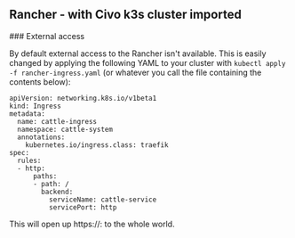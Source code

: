 ## Rancher - with Civo k3s cluster imported

### External access

By default external access to the Rancher isn't available. This is easily changed by applying the following YAML to your cluster with `kubectl apply -f rancher-ingress.yaml` (or whatever you call the file containing the contents below):


```
apiVersion: networking.k8s.io/v1beta1
kind: Ingress
metadata:
  name: cattle-ingress
  namespace: cattle-system
  annotations:
    kubernetes.io/ingress.class: traefik
spec:
  rules:
  - http:
      paths:
      - path: /
        backend:
          serviceName: cattle-service
          servicePort: http
```


This will open up https://<masterIP>:<traefik443PORT> to the whole world.

